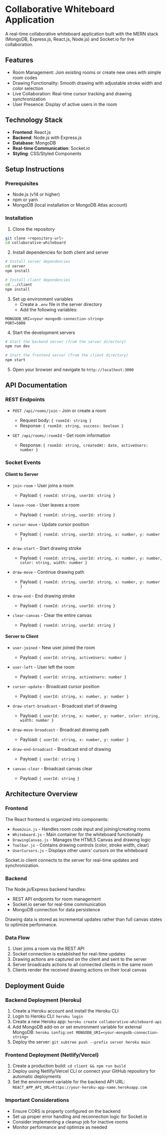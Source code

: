 # Collaborative Whiteboard Application

A real-time collaborative whiteboard application built with the MERN stack (MongoDB, Express.js, React.js, Node.js) and Socket.io for live collaboration.

## Features

- Room Management: Join existing rooms or create new ones with simple room codes
- Drawing Functionality: Smooth drawing with adjustable stroke width and color selection
- Live Collaboration: Real-time cursor tracking and drawing synchronization
- User Presence: Display of active users in the room

## Technology Stack

- **Frontend**: React.js
- **Backend**: Node.js with Express.js
- **Database**: MongoDB
- **Real-time Communication**: Socket.io
- **Styling**: CSS/Styled Components

## Setup Instructions

### Prerequisites

- Node.js (v14 or higher)
- npm or yarn
- MongoDB (local installation or MongoDB Atlas account)

### Installation

1. Clone the repository

```bash
git clone <repository-url>
cd collaborative-whiteboard
```

2. Install dependencies for both client and server

```bash
# Install server dependencies
cd server
npm install

# Install client dependencies
cd ../client
npm install
```

3. Set up environment variables
   - Create a `.env` file in the server directory
   - Add the following variables:

```
MONGODB_URI=<your-mongodb-connection-string>
PORT=5000
```

4. Start the development servers

```bash
# Start the backend server (from the server directory)
npm run dev

# Start the frontend server (from the client directory)
npm start
```

5. Open your browser and navigate to `http://localhost:3000`

## API Documentation

### REST Endpoints

- `POST /api/rooms/join` - Join or create a room
  - Request body: `{ roomId: string }`
  - Response: `{ roomId: string, success: boolean }`

- `GET /api/rooms/:roomId` - Get room information
  - Response: `{ roomId: string, createdAt: date, activeUsers: number }`

### Socket Events

#### Client to Server

- `join-room` - User joins a room
  - Payload: `{ roomId: string, userId: string }`

- `leave-room` - User leaves a room
  - Payload: `{ roomId: string, userId: string }`

- `cursor-move` - Update cursor position
  - Payload: `{ roomId: string, userId: string, x: number, y: number }`

- `draw-start` - Start drawing stroke
  - Payload: `{ roomId: string, userId: string, x: number, y: number, color: string, width: number }`

- `draw-move` - Continue drawing path
  - Payload: `{ roomId: string, userId: string, x: number, y: number }`

- `draw-end` - End drawing stroke
  - Payload: `{ roomId: string, userId: string }`

- `clear-canvas` - Clear the entire canvas
  - Payload: `{ roomId: string, userId: string }`

#### Server to Client

- `user-joined` - New user joined the room
  - Payload: `{ userId: string, activeUsers: number }`

- `user-left` - User left the room
  - Payload: `{ userId: string, activeUsers: number }`

- `cursor-update` - Broadcast cursor position
  - Payload: `{ userId: string, x: number, y: number }`

- `draw-start-broadcast` - Broadcast start of drawing
  - Payload: `{ userId: string, x: number, y: number, color: string, width: number }`

- `draw-move-broadcast` - Broadcast drawing path
  - Payload: `{ userId: string, x: number, y: number }`

- `draw-end-broadcast` - Broadcast end of drawing
  - Payload: `{ userId: string }`

- `canvas-clear` - Broadcast canvas clear
  - Payload: `{ userId: string }`

## Architecture Overview

### Frontend

The React frontend is organized into components:

- `RoomJoin.js` - Handles room code input and joining/creating rooms
- `Whiteboard.js` - Main container for the whiteboard functionality
- `DrawingCanvas.js` - Manages the HTML5 Canvas and drawing logic
- `Toolbar.js` - Contains drawing controls (color, stroke width, clear)
- `UserCursors.js` - Displays other users' cursors on the whiteboard

Socket.io client connects to the server for real-time updates and synchronization.

### Backend

The Node.js/Express backend handles:

- REST API endpoints for room management
- Socket.io server for real-time communication
- MongoDB connection for data persistence

Drawing data is stored as incremental updates rather than full canvas states to optimize performance.

### Data Flow

1. User joins a room via the REST API
2. Socket connection is established for real-time updates
3. Drawing actions are captured on the client and sent to the server
4. Server broadcasts actions to all connected clients in the same room
5. Clients render the received drawing actions on their local canvas

## Deployment Guide

### Backend Deployment (Heroku)

1. Create a Heroku account and install the Heroku CLI
2. Login to Heroku CLI: `heroku login`
3. Create a new Heroku app: `heroku create collaborative-whiteboard-api`
4. Add MongoDB add-on or set environment variable for external MongoDB:
   `heroku config:set MONGODB_URI=<your-mongodb-connection-string>`
5. Deploy the server: `git subtree push --prefix server heroku main`

### Frontend Deployment (Netlify/Vercel)

1. Create a production build: `cd client && npm run build`
2. Deploy using Netlify/Vercel CLI or connect your GitHub repository for automatic deployments
3. Set the environment variable for the backend API URL:
   `REACT_APP_API_URL=https://your-heroku-app-name.herokuapp.com`

### Important Considerations

- Ensure CORS is properly configured on the backend
- Set up proper error handling and reconnection logic for Socket.io
- Consider implementing a cleanup job for inactive rooms
- Monitor performance and optimize as needed